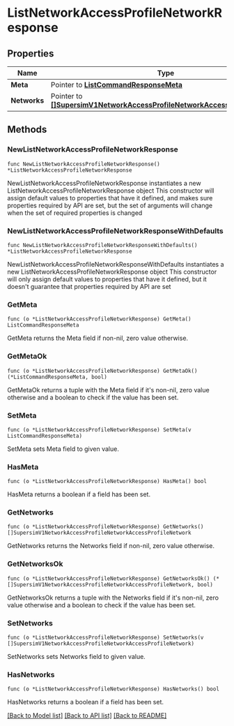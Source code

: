 # ListNetworkAccessProfileNetworkResponse

## Properties

Name | Type | Description | Notes
------------ | ------------- | ------------- | -------------
**Meta** | Pointer to [**ListCommandResponseMeta**](ListCommandResponse_meta.md) |  | [optional] 
**Networks** | Pointer to [**[]SupersimV1NetworkAccessProfileNetworkAccessProfileNetwork**](SupersimV1NetworkAccessProfileNetworkAccessProfileNetwork.md) |  | [optional] 

## Methods

### NewListNetworkAccessProfileNetworkResponse

`func NewListNetworkAccessProfileNetworkResponse() *ListNetworkAccessProfileNetworkResponse`

NewListNetworkAccessProfileNetworkResponse instantiates a new ListNetworkAccessProfileNetworkResponse object
This constructor will assign default values to properties that have it defined,
and makes sure properties required by API are set, but the set of arguments
will change when the set of required properties is changed

### NewListNetworkAccessProfileNetworkResponseWithDefaults

`func NewListNetworkAccessProfileNetworkResponseWithDefaults() *ListNetworkAccessProfileNetworkResponse`

NewListNetworkAccessProfileNetworkResponseWithDefaults instantiates a new ListNetworkAccessProfileNetworkResponse object
This constructor will only assign default values to properties that have it defined,
but it doesn't guarantee that properties required by API are set

### GetMeta

`func (o *ListNetworkAccessProfileNetworkResponse) GetMeta() ListCommandResponseMeta`

GetMeta returns the Meta field if non-nil, zero value otherwise.

### GetMetaOk

`func (o *ListNetworkAccessProfileNetworkResponse) GetMetaOk() (*ListCommandResponseMeta, bool)`

GetMetaOk returns a tuple with the Meta field if it's non-nil, zero value otherwise
and a boolean to check if the value has been set.

### SetMeta

`func (o *ListNetworkAccessProfileNetworkResponse) SetMeta(v ListCommandResponseMeta)`

SetMeta sets Meta field to given value.

### HasMeta

`func (o *ListNetworkAccessProfileNetworkResponse) HasMeta() bool`

HasMeta returns a boolean if a field has been set.

### GetNetworks

`func (o *ListNetworkAccessProfileNetworkResponse) GetNetworks() []SupersimV1NetworkAccessProfileNetworkAccessProfileNetwork`

GetNetworks returns the Networks field if non-nil, zero value otherwise.

### GetNetworksOk

`func (o *ListNetworkAccessProfileNetworkResponse) GetNetworksOk() (*[]SupersimV1NetworkAccessProfileNetworkAccessProfileNetwork, bool)`

GetNetworksOk returns a tuple with the Networks field if it's non-nil, zero value otherwise
and a boolean to check if the value has been set.

### SetNetworks

`func (o *ListNetworkAccessProfileNetworkResponse) SetNetworks(v []SupersimV1NetworkAccessProfileNetworkAccessProfileNetwork)`

SetNetworks sets Networks field to given value.

### HasNetworks

`func (o *ListNetworkAccessProfileNetworkResponse) HasNetworks() bool`

HasNetworks returns a boolean if a field has been set.


[[Back to Model list]](../README.md#documentation-for-models) [[Back to API list]](../README.md#documentation-for-api-endpoints) [[Back to README]](../README.md)


